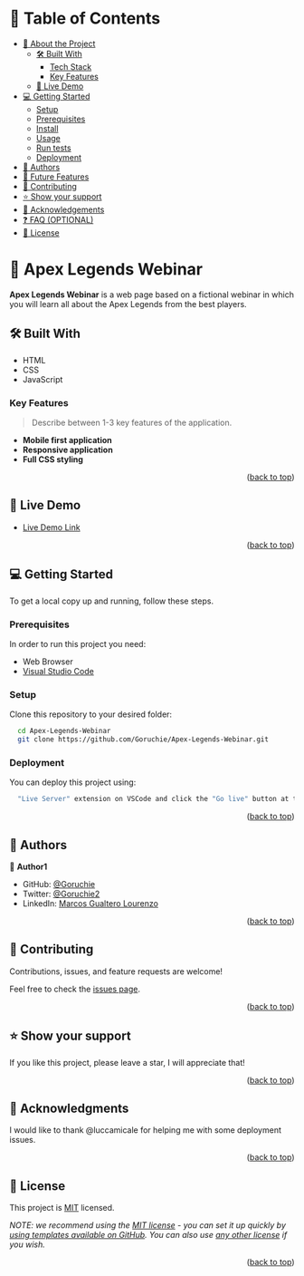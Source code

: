 <a name="readme-top"></a>

<!-- TABLE OF CONTENTS -->

# 📗 Table of Contents

- [📖 About the Project](#about-project)
  - [🛠 Built With](#built-with)
    - [Tech Stack](#tech-stack)
    - [Key Features](#key-features)
  - [🚀 Live Demo](#live-demo)
- [💻 Getting Started](#getting-started)
  - [Setup](#setup)
  - [Prerequisites](#prerequisites)
  - [Install](#install)
  - [Usage](#usage)
  - [Run tests](#run-tests)
  - [Deployment](#deployment)
- [👥 Authors](#authors)
- [🔭 Future Features](#future-features)
- [🤝 Contributing](#contributing)
- [⭐️ Show your support](#support)
- [🙏 Acknowledgements](#acknowledgements)
- [❓ FAQ (OPTIONAL)](#faq)
- [📝 License](#license)

# 📖 Apex Legends Webinar <a name="about-project"></a>

**Apex Legends Webinar** is a web page based on a fictional webinar in which you will learn all about the Apex Legends from the best players.

## 🛠 Built With <a name="built-with"></a>

- HTML
- CSS
- JavaScript

### Key Features <a name="key-features"></a>

> Describe between 1-3 key features of the application.

- **Mobile first application**
- **Responsive application**
- **Full CSS styling**

<p align="right">(<a href="#readme-top">back to top</a>)</p>

<!-- LIVE DEMO -->

## 🚀 Live Demo <a name="live-demo"></a>

- [Live Demo Link](https://goruchie.github.io/Apex-Legends-Webinar/)

<p align="right">(<a href="#readme-top">back to top</a>)</p>

## 💻 Getting Started <a name="getting-started"></a>


To get a local copy up and running, follow these steps.

### Prerequisites

In order to run this project you need:

- Web Browser
- [Visual Studio Code](https://code.visualstudio.com/download)

### Setup

Clone this repository to your desired folder:

```sh
  cd Apex-Legends-Webinar
  git clone https://github.com/Goruchie/Apex-Legends-Webinar.git
```

### Deployment

You can deploy this project using:

```sh
  "Live Server" extension on VSCode and click the "Go live" button at the right-bottom corner.
```

<p align="right">(<a href="#readme-top">back to top</a>)</p>

## 👥 Authors <a name="authors"></a>

👤 **Author1**

- GitHub: [@Goruchie](https://github.com/githubhandle)
- Twitter: [@Goruchie2](https://twitter.com/twitterhandle)
- LinkedIn: [Marcos Gualtero Lourenzo](https://www.linkedin.com/in/marcosgualtero/)

<p align="right">(<a href="#readme-top">back to top</a>)</p>

## 🤝 Contributing <a name="contributing"></a>

Contributions, issues, and feature requests are welcome!

Feel free to check the [issues page](https://github.com/Goruchie/Apex-Legends-Webinar/issues/).

<p align="right">(<a href="#readme-top">back to top</a>)</p>

## ⭐️ Show your support <a name="support"></a>

If you like this project, please leave a star, I will appreciate that!

<p align="right">(<a href="#readme-top">back to top</a>)</p>

## 🙏 Acknowledgments <a name="acknowledgements"></a>

I would like to thank @luccamicale for helping me with some deployment issues.

<p align="right">(<a href="#readme-top">back to top</a>)</p>

## 📝 License <a name="license"></a>

This project is [MIT](./LICENSE) licensed.

_NOTE: we recommend using the [MIT license](https://choosealicense.com/licenses/mit/) - you can set it up quickly by [using templates available on GitHub](https://docs.github.com/en/communities/setting-up-your-project-for-healthy-contributions/adding-a-license-to-a-repository). You can also use [any other license](https://choosealicense.com/licenses/) if you wish._

<p align="right">(<a href="#readme-top">back to top</a>)</p>
